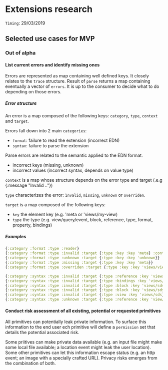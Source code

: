 # Extensions research

`Timing`: 29/03/2019

## Selected use cases for MVP

### Out of alpha

#### List current errors and identify missing ones

Errors are represented as map containing well defined keys. It closely relates to the `trace` structure.
Result of `parse` returns a map containing eventually a vector of `errors`. It is up to the consumer to decide what to do depending on those errors.

##### Error structure

An error is a map composed of the following keys: `category`, `type`, `context` and `target`.

Errors fall down into 2 main `categories`:

* `format`: failure to read the extension (incorrect EDN)
* `syntax`: failure to parse the extension

Parse errors are related to the semantic applied to the EDN format.

* incorrect keys (missing, unknown)
* incorrect values (incorrect syntax, depends on value type)

`context` is a map whose structure depends on the error type and target (.e.g {:message "Invalid .."})

`type` characterizes the error: `ìnvalid`, `missing`, `unknown` or `overriden`.

`target` is a map composed of the following keys:

* `key` the element key (e.g. 'meta or 'views/my-view)
* `type` the type (e.g. view/query/event, block, reference, type, format, property, bindings)

##### Examples

```clojure
{:category :format :type :reader}
{:category :format :type :invalid :target {:type :key :key 'meta} :context {:data {..}}}
{:category :format :type :unknown :target {:type :key :key 'unknown}}
{:category :format :type :missing :target {:type :key :key 'meta}}
{:category :format :type :overriden :target {:type :key :key 'views/view}}

{:category :syntax :type :invalid :target {:type :reference :key 'views/sds :location [0]} :context {:data [unknown {}]}}
{:category :syntax :type :invalid :target {:type :bindings :key 'views/sds :location [0]} :context {:type :assoc :data []}}
{:category :syntax :type :invalid :target {:type :block :key 'views/sds :location [0]} :context {:type 'let :data [] :reason :body}}
{:category :syntax :type :invalid :target {:type :block :key 'views/sds :location [0 1]} :context {:type 'if :data [] :reason :too-many-clauses}}
{:category :syntax :type :invalid :target {:type :view :key 'views/sds} :context {:location [0 1 0]}}
{:category :syntax :type :unknown :target {:type :reference :key 'view/sds} :context {:location [1]}}
```

#### Conduct risk assessment of all existing, potential or requested primitives

All primitives can potentially leak private information. To surface this information to the end user ech primitive will define a `permission` set that details the potential associated risk.

Some priitives can make private data available (e.g. an input file might make some local file available; a location event might leak the user location). Some other primitives can let this information escape status (e.g. an http event; an image with a specially crafted URL).
Privacy risks emerges from the combination of both.